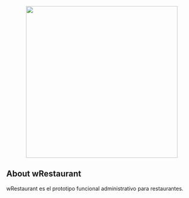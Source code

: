 <p align="center"><a href="#" target="_blank"><img src="" width="400"></a></p>

## About wRestaurant

wRestaurant es el prototipo funcional administrativo para restaurantes.